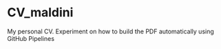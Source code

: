 # CV_maldini
My personal CV. Experiment on how to build the PDF automatically using GitHub Pipelines
